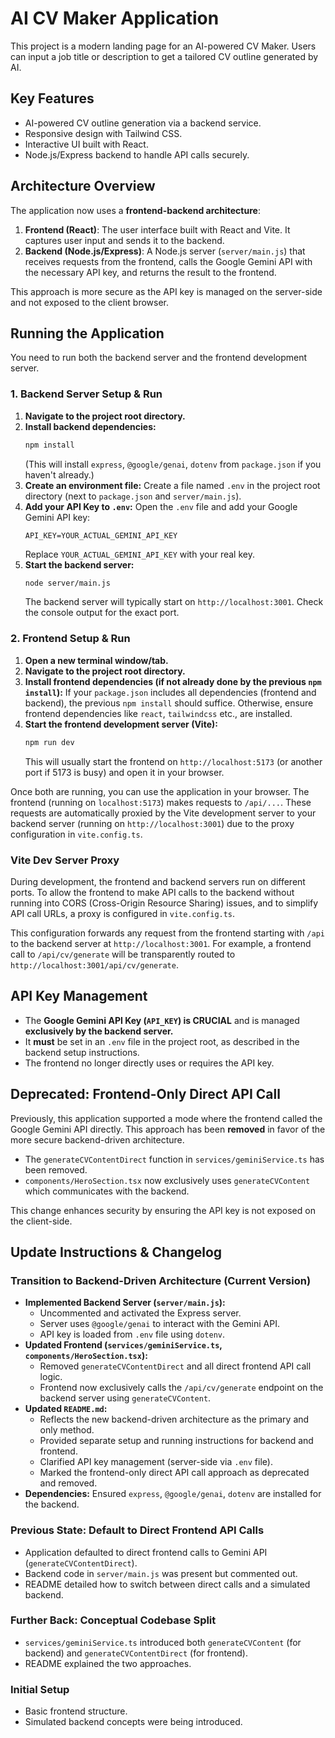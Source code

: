 # AI CV Maker Application

This project is a modern landing page for an AI-powered CV Maker. Users can input a job title or description to get a tailored CV outline generated by AI.

## Key Features

*   AI-powered CV outline generation via a backend service.
*   Responsive design with Tailwind CSS.
*   Interactive UI built with React.
*   Node.js/Express backend to handle API calls securely.

## Architecture Overview

The application now uses a **frontend-backend architecture**:

1.  **Frontend (React)**: The user interface built with React and Vite. It captures user input and sends it to the backend.
2.  **Backend (Node.js/Express)**: A Node.js server (`server/main.js`) that receives requests from the frontend, calls the Google Gemini API with the necessary API key, and returns the result to the frontend.

This approach is more secure as the API key is managed on the server-side and not exposed to the client browser.

## Running the Application

You need to run both the backend server and the frontend development server.

### 1. Backend Server Setup & Run

1.  **Navigate to the project root directory.**
2.  **Install backend dependencies:**
    ```bash
    npm install
    ```
    (This will install `express`, `@google/genai`, `dotenv` from `package.json` if you haven't already.)
3.  **Create an environment file:**
    Create a file named `.env` in the project root directory (next to `package.json` and `server/main.js`).
4.  **Add your API Key to `.env`:**
    Open the `.env` file and add your Google Gemini API key:
    ```
    API_KEY=YOUR_ACTUAL_GEMINI_API_KEY
    ```
    Replace `YOUR_ACTUAL_GEMINI_API_KEY` with your real key.
5.  **Start the backend server:**
    ```bash
    node server/main.js
    ```
    The backend server will typically start on `http://localhost:3001`. Check the console output for the exact port.

### 2. Frontend Setup & Run

1.  **Open a new terminal window/tab.**
2.  **Navigate to the project root directory.**
3.  **Install frontend dependencies (if not already done by the previous `npm install`):**
    If your `package.json` includes all dependencies (frontend and backend), the previous `npm install` should suffice. Otherwise, ensure frontend dependencies like `react`, `tailwindcss` etc., are installed.
4.  **Start the frontend development server (Vite):**
    ```bash
    npm run dev
    ```
    This will usually start the frontend on `http://localhost:5173` (or another port if 5173 is busy) and open it in your browser.

Once both are running, you can use the application in your browser. The frontend (running on `localhost:5173`) makes requests to `/api/...`. These requests are automatically proxied by the Vite development server to your backend server (running on `http://localhost:3001`) due to the proxy configuration in `vite.config.ts`.

### Vite Dev Server Proxy

During development, the frontend and backend servers run on different ports. To allow the frontend to make API calls to the backend without running into CORS (Cross-Origin Resource Sharing) issues, and to simplify API call URLs, a proxy is configured in `vite.config.ts`.

This configuration forwards any request from the frontend starting with `/api` to the backend server at `http://localhost:3001`. For example, a frontend call to `/api/cv/generate` will be transparently routed to `http://localhost:3001/api/cv/generate`.

## API Key Management

*   The **Google Gemini API Key (`API_KEY`) is CRUCIAL** and is managed **exclusively by the backend server.**
*   It **must** be set in an `.env` file in the project root, as described in the backend setup instructions.
*   The frontend no longer directly uses or requires the API key.

## Deprecated: Frontend-Only Direct API Call

Previously, this application supported a mode where the frontend called the Google Gemini API directly. This approach has been **removed** in favor of the more secure backend-driven architecture.
*   The `generateCVContentDirect` function in `services/geminiService.ts` has been removed.
*   `components/HeroSection.tsx` now exclusively uses `generateCVContent` which communicates with the backend.

This change enhances security by ensuring the API key is not exposed on the client-side.

## Update Instructions & Changelog

### Transition to Backend-Driven Architecture (Current Version)
*   **Implemented Backend Server (`server/main.js`):**
    *   Uncommented and activated the Express server.
    *   Server uses `@google/genai` to interact with the Gemini API.
    *   API key is loaded from `.env` file using `dotenv`.
*   **Updated Frontend (`services/geminiService.ts`, `components/HeroSection.tsx`):**
    *   Removed `generateCVContentDirect` and all direct frontend API call logic.
    *   Frontend now exclusively calls the `/api/cv/generate` endpoint on the backend server using `generateCVContent`.
*   **Updated `README.md`:**
    *   Reflects the new backend-driven architecture as the primary and only method.
    *   Provided separate setup and running instructions for backend and frontend.
    *   Clarified API key management (server-side via `.env` file).
    *   Marked the frontend-only direct API call approach as deprecated and removed.
*   **Dependencies:** Ensured `express`, `@google/genai`, `dotenv` are installed for the backend.

### Previous State: Default to Direct Frontend API Calls
*   Application defaulted to direct frontend calls to Gemini API (`generateCVContentDirect`).
*   Backend code in `server/main.js` was present but commented out.
*   README detailed how to switch between direct calls and a simulated backend.

### Further Back: Conceptual Codebase Split
*   `services/geminiService.ts` introduced both `generateCVContent` (for backend) and `generateCVContentDirect` (for frontend).
*   README explained the two approaches.

### Initial Setup
*   Basic frontend structure.
*   Simulated backend concepts were being introduced.
